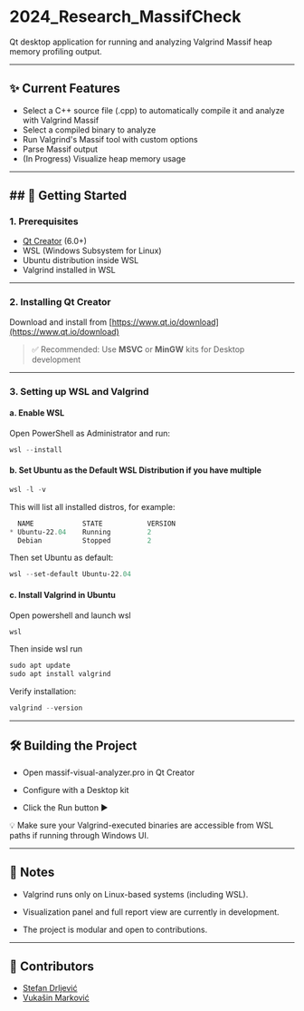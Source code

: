 # 2024_Research_MassifCheck
Qt desktop application for running and analyzing Valgrind Massif heap memory profiling output.

---

## ✨ Current Features

- Select a C++ source file (.cpp) to automatically compile it and analyze with Valgrind Massif
- Select a compiled binary to analyze
- Run Valgrind's Massif tool with custom options
- Parse Massif output
- (In Progress) Visualize heap memory usage

---

## ## 🚀 Getting Started
### 1. Prerequisites

- [Qt Creator](https://www.qt.io/download) (6.0+)
- WSL (Windows Subsystem for Linux)
- Ubuntu distribution inside WSL
- Valgrind installed in WSL

---
### 2. Installing Qt Creator

Download and install from [https://www.qt.io/download](https://www.qt.io/download)

> ✅ Recommended: Use **MSVC** or **MinGW** kits for Desktop development

---
### 3. Setting up WSL and Valgrind

#### a. Enable WSL

Open PowerShell as Administrator and run:

```powershell
wsl --install
```



#### b. Set Ubuntu as the Default WSL Distribution if you have multiple

```powershell
wsl -l -v
```

This will list all installed distros, for example:

```powershell
  NAME            STATE           VERSION
* Ubuntu-22.04    Running         2
  Debian          Stopped         2
```

Then set Ubuntu as default:

```powershell
wsl --set-default Ubuntu-22.04
```

#### c. Install Valgrind in Ubuntu

Open powershell and launch wsl

```powershell
wsl
```

Then inside wsl run 

```powershell
sudo apt update
sudo apt install valgrind
```

Verify installation:

```powershell
valgrind --version
```

---

## 🛠️ Building the Project

- Open massif-visual-analyzer.pro in Qt Creator

- Configure with a Desktop kit

- Click the Run button ▶️

💡 Make sure your Valgrind-executed binaries are accessible from WSL paths if running through Windows UI.

---

## 📌 Notes

- Valgrind runs only on Linux-based systems (including WSL).

- Visualization panel and full report view are currently in development.

- The project is modular and open to contributions.

---

## 👤 Contributors

- [Stefan Drljević](https://github.com/Stefan-Dr)
- [Vukašin Marković](https://github.com/sntntn)